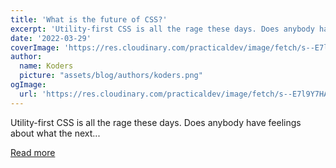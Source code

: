 ```yaml
---
title: 'What is the future of CSS?'
excerpt: 'Utility-first CSS is all the rage these days. Does anybody have feelings about what the next...'
date: '2022-03-29'
coverImage: 'https://res.cloudinary.com/practicaldev/image/fetch/s--E7l9Y7HA--/c_imagga_scale,f_auto,fl_progressive,h_420,q_auto,w_1000/https://dev-to-uploads.s3.amazonaws.com/uploads/articles/d6fnktdiztc3ee1tf3e3.png'
author:
  name: Koders
  picture: "assets/blog/authors/koders.png"
ogImage:
  url: 'https://res.cloudinary.com/practicaldev/image/fetch/s--E7l9Y7HA--/c_imagga_scale,f_auto,fl_progressive,h_420,q_auto,w_1000/https://dev-to-uploads.s3.amazonaws.com/uploads/articles/d6fnktdiztc3ee1tf3e3.png'
---
```


Utility-first CSS is all the rage these days. Does anybody have feelings about what the next...

[Read more](https://dev.to/ben/what-is-the-future-of-css-42l9)
